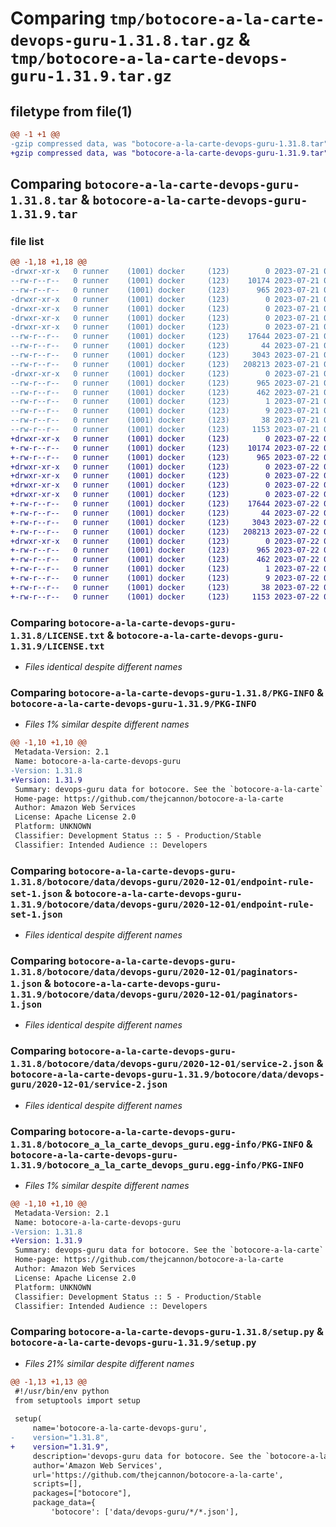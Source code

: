 # Comparing `tmp/botocore-a-la-carte-devops-guru-1.31.8.tar.gz` & `tmp/botocore-a-la-carte-devops-guru-1.31.9.tar.gz`

## filetype from file(1)

```diff
@@ -1 +1 @@
-gzip compressed data, was "botocore-a-la-carte-devops-guru-1.31.8.tar", last modified: Fri Jul 21 01:21:23 2023, max compression
+gzip compressed data, was "botocore-a-la-carte-devops-guru-1.31.9.tar", last modified: Sat Jul 22 01:20:25 2023, max compression
```

## Comparing `botocore-a-la-carte-devops-guru-1.31.8.tar` & `botocore-a-la-carte-devops-guru-1.31.9.tar`

### file list

```diff
@@ -1,18 +1,18 @@
-drwxr-xr-x   0 runner    (1001) docker     (123)        0 2023-07-21 01:21:23.182963 botocore-a-la-carte-devops-guru-1.31.8/
--rw-r--r--   0 runner    (1001) docker     (123)    10174 2023-07-21 01:21:22.000000 botocore-a-la-carte-devops-guru-1.31.8/LICENSE.txt
--rw-r--r--   0 runner    (1001) docker     (123)      965 2023-07-21 01:21:23.182963 botocore-a-la-carte-devops-guru-1.31.8/PKG-INFO
-drwxr-xr-x   0 runner    (1001) docker     (123)        0 2023-07-21 01:21:23.178963 botocore-a-la-carte-devops-guru-1.31.8/botocore/
-drwxr-xr-x   0 runner    (1001) docker     (123)        0 2023-07-21 01:21:23.178963 botocore-a-la-carte-devops-guru-1.31.8/botocore/data/
-drwxr-xr-x   0 runner    (1001) docker     (123)        0 2023-07-21 01:21:23.178963 botocore-a-la-carte-devops-guru-1.31.8/botocore/data/devops-guru/
-drwxr-xr-x   0 runner    (1001) docker     (123)        0 2023-07-21 01:21:23.182963 botocore-a-la-carte-devops-guru-1.31.8/botocore/data/devops-guru/2020-12-01/
--rw-r--r--   0 runner    (1001) docker     (123)    17644 2023-07-21 01:21:06.000000 botocore-a-la-carte-devops-guru-1.31.8/botocore/data/devops-guru/2020-12-01/endpoint-rule-set-1.json
--rw-r--r--   0 runner    (1001) docker     (123)       44 2023-07-21 01:21:06.000000 botocore-a-la-carte-devops-guru-1.31.8/botocore/data/devops-guru/2020-12-01/examples-1.json
--rw-r--r--   0 runner    (1001) docker     (123)     3043 2023-07-21 01:21:06.000000 botocore-a-la-carte-devops-guru-1.31.8/botocore/data/devops-guru/2020-12-01/paginators-1.json
--rw-r--r--   0 runner    (1001) docker     (123)   208213 2023-07-21 01:21:06.000000 botocore-a-la-carte-devops-guru-1.31.8/botocore/data/devops-guru/2020-12-01/service-2.json
-drwxr-xr-x   0 runner    (1001) docker     (123)        0 2023-07-21 01:21:23.182963 botocore-a-la-carte-devops-guru-1.31.8/botocore_a_la_carte_devops_guru.egg-info/
--rw-r--r--   0 runner    (1001) docker     (123)      965 2023-07-21 01:21:23.000000 botocore-a-la-carte-devops-guru-1.31.8/botocore_a_la_carte_devops_guru.egg-info/PKG-INFO
--rw-r--r--   0 runner    (1001) docker     (123)      462 2023-07-21 01:21:23.000000 botocore-a-la-carte-devops-guru-1.31.8/botocore_a_la_carte_devops_guru.egg-info/SOURCES.txt
--rw-r--r--   0 runner    (1001) docker     (123)        1 2023-07-21 01:21:23.000000 botocore-a-la-carte-devops-guru-1.31.8/botocore_a_la_carte_devops_guru.egg-info/dependency_links.txt
--rw-r--r--   0 runner    (1001) docker     (123)        9 2023-07-21 01:21:23.000000 botocore-a-la-carte-devops-guru-1.31.8/botocore_a_la_carte_devops_guru.egg-info/top_level.txt
--rw-r--r--   0 runner    (1001) docker     (123)       38 2023-07-21 01:21:23.182963 botocore-a-la-carte-devops-guru-1.31.8/setup.cfg
--rw-r--r--   0 runner    (1001) docker     (123)     1153 2023-07-21 01:21:22.000000 botocore-a-la-carte-devops-guru-1.31.8/setup.py
+drwxr-xr-x   0 runner    (1001) docker     (123)        0 2023-07-22 01:20:25.928931 botocore-a-la-carte-devops-guru-1.31.9/
+-rw-r--r--   0 runner    (1001) docker     (123)    10174 2023-07-22 01:20:25.000000 botocore-a-la-carte-devops-guru-1.31.9/LICENSE.txt
+-rw-r--r--   0 runner    (1001) docker     (123)      965 2023-07-22 01:20:25.928931 botocore-a-la-carte-devops-guru-1.31.9/PKG-INFO
+drwxr-xr-x   0 runner    (1001) docker     (123)        0 2023-07-22 01:20:25.924931 botocore-a-la-carte-devops-guru-1.31.9/botocore/
+drwxr-xr-x   0 runner    (1001) docker     (123)        0 2023-07-22 01:20:25.924931 botocore-a-la-carte-devops-guru-1.31.9/botocore/data/
+drwxr-xr-x   0 runner    (1001) docker     (123)        0 2023-07-22 01:20:25.924931 botocore-a-la-carte-devops-guru-1.31.9/botocore/data/devops-guru/
+drwxr-xr-x   0 runner    (1001) docker     (123)        0 2023-07-22 01:20:25.924931 botocore-a-la-carte-devops-guru-1.31.9/botocore/data/devops-guru/2020-12-01/
+-rw-r--r--   0 runner    (1001) docker     (123)    17644 2023-07-22 01:20:09.000000 botocore-a-la-carte-devops-guru-1.31.9/botocore/data/devops-guru/2020-12-01/endpoint-rule-set-1.json
+-rw-r--r--   0 runner    (1001) docker     (123)       44 2023-07-22 01:20:09.000000 botocore-a-la-carte-devops-guru-1.31.9/botocore/data/devops-guru/2020-12-01/examples-1.json
+-rw-r--r--   0 runner    (1001) docker     (123)     3043 2023-07-22 01:20:09.000000 botocore-a-la-carte-devops-guru-1.31.9/botocore/data/devops-guru/2020-12-01/paginators-1.json
+-rw-r--r--   0 runner    (1001) docker     (123)   208213 2023-07-22 01:20:09.000000 botocore-a-la-carte-devops-guru-1.31.9/botocore/data/devops-guru/2020-12-01/service-2.json
+drwxr-xr-x   0 runner    (1001) docker     (123)        0 2023-07-22 01:20:25.924931 botocore-a-la-carte-devops-guru-1.31.9/botocore_a_la_carte_devops_guru.egg-info/
+-rw-r--r--   0 runner    (1001) docker     (123)      965 2023-07-22 01:20:25.000000 botocore-a-la-carte-devops-guru-1.31.9/botocore_a_la_carte_devops_guru.egg-info/PKG-INFO
+-rw-r--r--   0 runner    (1001) docker     (123)      462 2023-07-22 01:20:25.000000 botocore-a-la-carte-devops-guru-1.31.9/botocore_a_la_carte_devops_guru.egg-info/SOURCES.txt
+-rw-r--r--   0 runner    (1001) docker     (123)        1 2023-07-22 01:20:25.000000 botocore-a-la-carte-devops-guru-1.31.9/botocore_a_la_carte_devops_guru.egg-info/dependency_links.txt
+-rw-r--r--   0 runner    (1001) docker     (123)        9 2023-07-22 01:20:25.000000 botocore-a-la-carte-devops-guru-1.31.9/botocore_a_la_carte_devops_guru.egg-info/top_level.txt
+-rw-r--r--   0 runner    (1001) docker     (123)       38 2023-07-22 01:20:25.928931 botocore-a-la-carte-devops-guru-1.31.9/setup.cfg
+-rw-r--r--   0 runner    (1001) docker     (123)     1153 2023-07-22 01:20:25.000000 botocore-a-la-carte-devops-guru-1.31.9/setup.py
```

### Comparing `botocore-a-la-carte-devops-guru-1.31.8/LICENSE.txt` & `botocore-a-la-carte-devops-guru-1.31.9/LICENSE.txt`

 * *Files identical despite different names*

### Comparing `botocore-a-la-carte-devops-guru-1.31.8/PKG-INFO` & `botocore-a-la-carte-devops-guru-1.31.9/PKG-INFO`

 * *Files 1% similar despite different names*

```diff
@@ -1,10 +1,10 @@
 Metadata-Version: 2.1
 Name: botocore-a-la-carte-devops-guru
-Version: 1.31.8
+Version: 1.31.9
 Summary: devops-guru data for botocore. See the `botocore-a-la-carte` package for more info.
 Home-page: https://github.com/thejcannon/botocore-a-la-carte
 Author: Amazon Web Services
 License: Apache License 2.0
 Platform: UNKNOWN
 Classifier: Development Status :: 5 - Production/Stable
 Classifier: Intended Audience :: Developers
```

### Comparing `botocore-a-la-carte-devops-guru-1.31.8/botocore/data/devops-guru/2020-12-01/endpoint-rule-set-1.json` & `botocore-a-la-carte-devops-guru-1.31.9/botocore/data/devops-guru/2020-12-01/endpoint-rule-set-1.json`

 * *Files identical despite different names*

### Comparing `botocore-a-la-carte-devops-guru-1.31.8/botocore/data/devops-guru/2020-12-01/paginators-1.json` & `botocore-a-la-carte-devops-guru-1.31.9/botocore/data/devops-guru/2020-12-01/paginators-1.json`

 * *Files identical despite different names*

### Comparing `botocore-a-la-carte-devops-guru-1.31.8/botocore/data/devops-guru/2020-12-01/service-2.json` & `botocore-a-la-carte-devops-guru-1.31.9/botocore/data/devops-guru/2020-12-01/service-2.json`

 * *Files identical despite different names*

### Comparing `botocore-a-la-carte-devops-guru-1.31.8/botocore_a_la_carte_devops_guru.egg-info/PKG-INFO` & `botocore-a-la-carte-devops-guru-1.31.9/botocore_a_la_carte_devops_guru.egg-info/PKG-INFO`

 * *Files 1% similar despite different names*

```diff
@@ -1,10 +1,10 @@
 Metadata-Version: 2.1
 Name: botocore-a-la-carte-devops-guru
-Version: 1.31.8
+Version: 1.31.9
 Summary: devops-guru data for botocore. See the `botocore-a-la-carte` package for more info.
 Home-page: https://github.com/thejcannon/botocore-a-la-carte
 Author: Amazon Web Services
 License: Apache License 2.0
 Platform: UNKNOWN
 Classifier: Development Status :: 5 - Production/Stable
 Classifier: Intended Audience :: Developers
```

### Comparing `botocore-a-la-carte-devops-guru-1.31.8/setup.py` & `botocore-a-la-carte-devops-guru-1.31.9/setup.py`

 * *Files 21% similar despite different names*

```diff
@@ -1,13 +1,13 @@
 #!/usr/bin/env python
 from setuptools import setup
 
 setup(
     name='botocore-a-la-carte-devops-guru',
-    version="1.31.8",
+    version="1.31.9",
     description='devops-guru data for botocore. See the `botocore-a-la-carte` package for more info.',
     author='Amazon Web Services',
     url='https://github.com/thejcannon/botocore-a-la-carte',
     scripts=[],
     packages=["botocore"],
     package_data={
         'botocore': ['data/devops-guru/*/*.json'],
```

